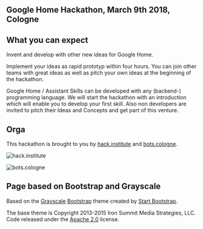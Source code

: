 ## Google Home Hackathon, March 9th 2018, Cologne

## What you can expect

Invent and develop with other new ideas for Google Home.

Implement your ideas as rapid prototyp within four hours.
You can join other teams with great ideas as well as pitch your own ideas at the beginning of the hackathon.

Google Home / Assistant Skills can be developed with any (backend-) programming language.
We will start the hackathon with an introduction which will enable you to develop your first skill.
Also non developers are invited to pitch their Ideas and Concepts and get part of this venture.

## Orga

This hackathon is brought to you by [hack.institute](http://hack.institute/)
and [bots.cologne](http://bots.cologne/).

![hack.institute](http://google-home-hackathon.hack.institute/img/hack.institute-new.png)

![bots.cologne](http://google-home-hackathon.hack.institute/img/botscologne-banner.png)

## Page based on Bootstrap and Grayscale

Based on the [Grayscale](http://startbootstrap.com/template-overviews/grayscale/)
[Bootstrap](http://getbootstrap.com/) theme created by
[Start Bootstrap](http://startbootstrap.com/).

The base theme is Copyright 2013-2015 Iron Summit Media Strategies, LLC. Code released under the
[Apache 2.0](https://github.com/IronSummitMedia/startbootstrap-grayscale/blob/gh-pages/LICENSE) license.
